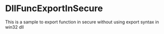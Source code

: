 # DllFuncExportInSecure
This is a sample to export function in secure without using export syntax in win32 dll
